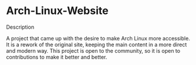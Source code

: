 # Arch-Linux-Website

<p align="center'>
  <img width="400" src="src/assets/read_me/website-sreenshot.png>
</p>

## Description 
A project that came up with the desire to make Arch Linux more accessible. It is a rework of the original site, keeping the main content in a more direct and modern way. This project is open to the community, so it is open to contributions to make it better and better.
